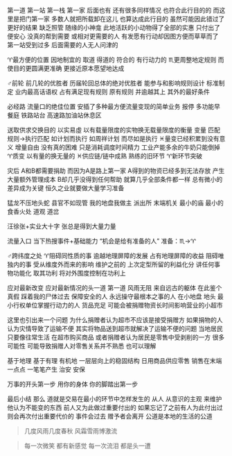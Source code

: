 第一道 第一站 第一栈 第一家
后面也有 还有很多同样情况 也符合此行目的的
而这里是把门第一家
多数人就把所载卸在这儿 也算达成此行目的
虽然可能因此错过了更好的结果
缺乏照管 随缘的小神龛 此地活跃的小动物得了全部的实惠
只付出了便安心 没真的帮到需要 或相对更需要的人
有发愿有行动却因图方便而草草而了
第一站受到过多 后面需要的人无人问津的

♈︎最方便的位置 因地制宜的 取道 得道的 符合的 有行动力的
♏︎更周整地定规则 而使目的更圆满更准确 更接近原本愿望地达成

♂前轮 前几轮的优胜者 历届轮回总体的绝对优胜者
能参与和影响规则设计 标准制定 业内最高话语权
占有满足现有规则 原有规则 并逾越其上 其外的最好条件

必经路 流量口的绝佳位置 安插了多种最方便流量变现的简单业务
报停 多功能早餐庭 铁路站台 高速路加油站休息区

送取供求交换目的 以实易虛
以有载量限度的实物换无载量限度的衡量 变量
匹配规则→执行匹配
如计划而执行 如周祥计划 而尽如是执行
♓︎量变已经积累到没有意义 增量自由 没有真的困难 只是消耗调度时间精力
工业产能多余的牛奶只能倒掉
♈︎质变 以有量的换无量的
♓︎供应链/链中成熟 熟练的旧环节 ♈︎新环节突破

灾后 A和B都需要捐助
而因为A是路上第一家 A得到的物资已经多到无法存放 产生大量额外管理成本
B却几乎没得到任何帮助
就算几乎全部条件都一样 总有微小的差异成为关键
恒久之业就要做大量学习准备

猛龙不压地头蛇 县官不如现管 我的地盘我做主
派出所 末端机关 最小的庙 最小的食香火处 道观 道岔

汪徐张+实业大十字 张总是得到大量力量

流量入口 当下热搜事件+基础能力
“机会是给有准备的人”
准备：♏︎→♈︎

♂跨纬度之处
♈︎阻碍同性质的事 逾越地理屏障的发展 占有地理屏障的收益
阻碍唯独内的事 受从维度外而来的影响
维护之前的 上次定型所留的利益化分
讲任何事物功能化 取其功利 将对外围度控制在功利上

应对最新改变 应对最新情况的头一道 第一道
风雨无阻
来自远古的躯体 在此鉴个真假 踩着我的尸体过去
保障安全的人 永远操守最根本之事的人
在小地盘 地头 最小行权单位掌握行动力的人
货品充足 可能会被捐赠物资长时间影响营业的小超市

这里也引出来一个问题
为什么捐赠者认为超市不应该是接受捐赠方
如果捐物的人认为灾情导致了运输不便
其实将物品送到超市就解决了运输不便的问题
当地居民只要像往常生活 在超市购买商品
或者捐赠者认为居民是零售中受剥削的一方
很多可能性 可能导致捐赠人对零售关系并不熟悉 也可以理解

基于地理 基于有理 有机地 一层层向上的稳固结构
日用商品供应零售 销售在末端一点点 一笔笔产生
治安 安保

万事的开头第一步 用你的身体 你的脚踏出第一步

最后小结
那么 道就是交易在最小的环节中怎样发生的
从人 从意识的主观 来维护他认为不能变的东西
前人又为此做过重要付出的
如果忘记了之前有人为此付出过 则会再次付出重要代价的
事件会过去 赠予者会离开 公道是本地的生活的公道

>几度风雨几度春秋 风霜雪雨博激流

>每一次微笑 都有新感觉 每一次流泪 都是头一遭
